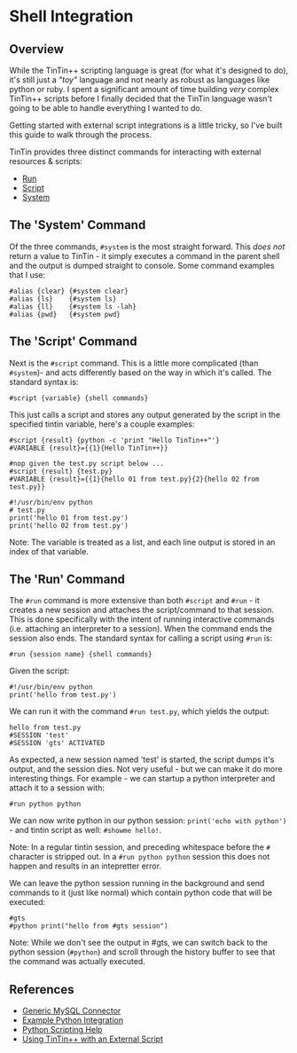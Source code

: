 Shell Integration
=================


Overview
--------
While the TinTin++ scripting language is great (for what it's designed to do), it's still just a *"toy"* language and not nearly as robust as languages like python or ruby.  I spent a significant amount of time building *very* complex TinTin++ scripts before I finally decided that the TinTin language wasn't going to be able to handle everything I wanted to do.

Getting started with external script integrations is a little tricky, so I've built this guide to walk through the process.

TinTin provides three distinct commands for interacting with external resources & scripts:

- [Run](http://tintin.sourceforge.net/manual/run.php)
- [Script](http://tintin.sourceforge.net/manual/script.php)
- [System](http://tintin.sourceforge.net/manual/system.php)


The 'System' Command
--------------------
Of the three commands, `#system` is the most straight forward. This *does not* return a value to TinTin - it simply executes a command in the parent shell and the output is dumped straight to console. Some command examples that I use:

    #alias {clear} {#system clear}
    #alias {ls}    {#system ls}
    #alias {ll}    {#system ls -lah}
    #alias {pwd}   {#system pwd}


The 'Script' Command
--------------------
Next is the `#script` command. This is a little more complicated (than `#system`)- and acts differently based on the way in which it's called. The standard syntax is:

    #script {variable} {shell commands}

This just calls a script and stores any output generated by the script in the specified tintin variable, here's a couple examples:

    #script {result} {python -c 'print "Hello TinTin++"'}
    #VARIABLE {result}={{1}{Hello TinTin++}}

    #nop given the test.py script below ...
    #script {result} {test.py}
    #VARIABLE {result}={{1}{hello 01 from test.py}{2}{hello 02 from test.py}}

    #!/usr/bin/env python
    # test.py
    print('hello 01 from test.py')
    print('hello 02 from test.py')

Note: The variable is treated as a list, and each line output is stored in an index of that variable.


The 'Run' Command
-----------------
The `#run` command is more extensive than both `#script` and `#run` - it creates a new session and attaches the script/command to that session. This is done specifically with the intent of running interactive commands (i.e.  attaching an interpreter to a session). When the command ends the session also ends. The standard syntax for calling a script using `#run` is:

    #run {session name} {shell commands}

Given the script:

    #!/usr/bin/env python
    print('hello from test.py')

We can run it with the command `#run test.py`, which yields the output:

    hello from test.py
    #SESSION 'test'
    #SESSION 'gts' ACTIVATED

As expected, a new session named 'test' is started, the script dumps it's output, and the session dies. Not very useful - but we can make it do more interesting things. For example - we can startup a python interpreter and attach it to a session with:

    #run python python

We can now write python in our python session: `print('echo with python')` - and tintin script as well: `#showme hello!`.

Note: In a regular tintin session, and preceding whitespace before the `#` character is stripped out. In a `#run python python` session this does not happen and results in an intepretter error.

We can leave the python session running in the background and send commands to it (just like normal) which contain python code that will be executed:

    #gts
    #python print("hello from #gts session")

Note: While we don't see the output in #gts, we can switch back to the python session (`#python`) and scroll through the history buffer to see that the command was actually executed.



References
----------

- [Generic MySQL Connector](http://tintin.sourceforge.net/board/viewtopic.php?t=1112)
- [Example Python Integration](http://tintin.sourceforge.net/board/viewtopic.php?t=2156)
- [Python Scripting Help](http://tintin.sourceforge.net/board/viewtopic.php?t=1195)
- [Using TinTin++ with an External Script](http://tintin.sourceforge.net/board/viewtopic.php?t=906)
